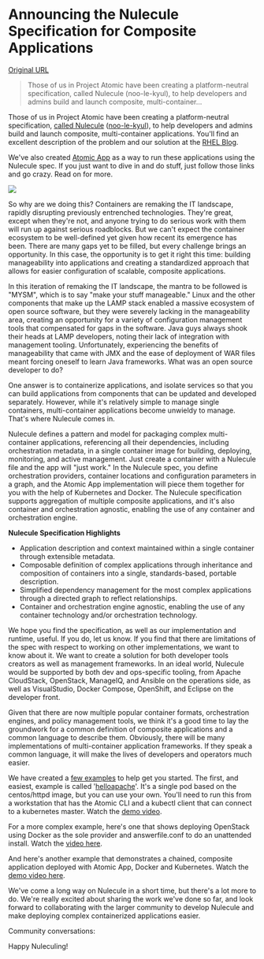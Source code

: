 # Announcing the Nulecule Specification for Composite Applications

[Original URL](http://www.projectatomic.io/blog/2015/05/announcing-the-nulecule-specification-for-composite-applications/)

> Those of us in Project Atomic have been creating a platform-neutral specification, called Nulecule (noo-le-kyul), to help developers and admins build and launch composite, multi-container...

Those of us in Project Atomic have been creating a platform-neutral specification, [called Nulecule](http://github.com/projectatomic/nulecule/) ([noo-le-kyul](http://simpsons.wikia.com/wiki/Made-up_words)), to help developers and admins build and launch composite, multi-container applications. You'll find an excellent description of the problem and our solution at the [RHEL Blog](http://rhelblog.redhat.com/2015/05/15/the-atomic-app-concept-it-all-starts-when-a-nulecule-comes-out-of-its-nest/).

We've also created [Atomic App](http://github.com/projectatomic/atomicapp/) as a way to run these applications using the Nulecule spec. If you just want to dive in and do stuff, just follow those links and go crazy. Read on for more.

![](http://www.projectatomic.io/images/nulecule-diagram.png?1431636540)

So why are we doing this? Containers are remaking the IT landscape, rapidly disrupting previously entrenched technologies. They're great, except when they're not, and anyone trying to do serious work with them will run up against serious roadblocks. But we can't expect the container ecosystem to be well-defined yet given how recent its emergence has been. There are many gaps yet to be filled, but every challenge brings an opportunity. In this case, the opportunity is to get it right this time: building manageability into applications and creating a standardized approach that allows for easier configuration of scalable, composite applications.

In this iteration of remaking the IT landscape, the mantra to be followed is "MYSM", which is to say "make your stuff manageable." Linux and the other components that make up the LAMP stack enabled a massive ecosystem of open source software, but they were severely lacking in the manageability area, creating an opportunity for a variety of configuration management tools that compensated for gaps in the software. Java guys always shook their heads at LAMP developers, noting their lack of integration with management tooling. Unfortunately, experiencing the benefits of manageability that came with JMX and the ease of deployment of WAR files meant forcing oneself to learn Java frameworks. What was an open source developer to do?

One answer is to containerize applications, and isolate services so that you can build applications from components that can be updated and developed separately. However, while it's relatively simple to manage single containers, multi-container applications become unwieldy to manage. That's where Nulecule comes in.

Nulecule defines a pattern and model for packaging complex multi-container applications, referencing all their dependencies, including orchestration metadata, in a single container image for building, deploying, monitoring, and active management. Just create a container with a Nulecule file and the app will "just work." In the Nulecule spec, you define orchestration providers, container locations and configuration parameters in a graph, and the Atomic App implementation will piece them together for you with the help of Kubernetes and Docker. The Nulecule specification supports aggregation of multiple composite applications, and it's also container and orchestration agnostic, enabling the use of any container and orchestration engine.

**Nulecule Specification Highlights**

- Application description and context maintained within a single container through extensible metadata.
- Composable definition of complex applications through inheritance and composition of containers into a single, standards-based, portable description.
- Simplified dependency management for the most complex applications through a directed graph to reflect relationships.
- Container and orchestration engine agnostic, enabling the use of any container technology and/or orchestration technology.

We hope you find the specification, as well as our implementation and runtime, useful. If you do, let us know. If you find that there are limitations of the spec with respect to working on other implementations, we want to know about it. We want to create a solution for both developer tools creators as well as management frameworks. In an ideal world, Nulecule would be supported by both dev and ops-specific tooling, from Apache CloudStack, OpenStack, ManageIQ, and Ansible on the operations side, as well as VisualStudio, Docker Compose, OpenShift, and Eclipse on the developer front.

Given that there are now multiple popular container formats, orchestration engines, and policy management tools, we think it's a good time to lay the groundwork for a common definition of composite applications and a common language to describe them. Obviously, there will be many implementations of multi-container application frameworks. If they speak a common language, it will make the lives of developers and operators much easier.

We have created a [few examples](https://github.com/projectatomic/nulecule/tree/master/examples) to help get you started. The first, and easiest, example is called '[helloapache](https://github.com/projectatomic/nulecule/tree/master/examples/helloapache/)'. It's a single pod based on the centos/httpd image, but you can use your own. You'll need to run this from a workstation that has the Atomic CLI and a kubectl client that can connect to a kubernetes master. Watch the [demo video](https://www.youtube.com/watch?v=3FOjZ4IuqTA).

For a more complex example, here's one that shows deploying OpenStack using Docker as the sole provider and answerfile.conf to do an unattended install. Watch the [video here](https://www.youtube.com/watch?v=NGOnG8czBk0).

And here's another example that demonstrates a chained, composite application deployed with Atomic App, Docker and Kubernetes. Watch the [demo video here](http://youtu.be/DzO5k73I4IA).

We've come a long way on Nulecule in a short time, but there's a lot more to do. We're really excited about sharing the work we've done so far, and look forward to collaborating with the larger community to develop Nulecule and make deploying complex containerized applications easier.

Community conversations:

Happy Nuleculing!
